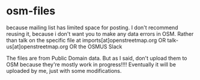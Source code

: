 # osm-files
because mailing list has limited space for posting. I don't recommend reusing it, because i don't want you to make any data errors in OSM. Rather than talk on the specific file at imports[at]openstreetmap.org OR talk-us[at]openstreetmap.org OR the OSMUS Slack

The files are from Public Domain data.
But as I said, don't upload them to OSM because they're mostly work in progress!!!! Eventually it will be uploaded by me, just with some modifications.
